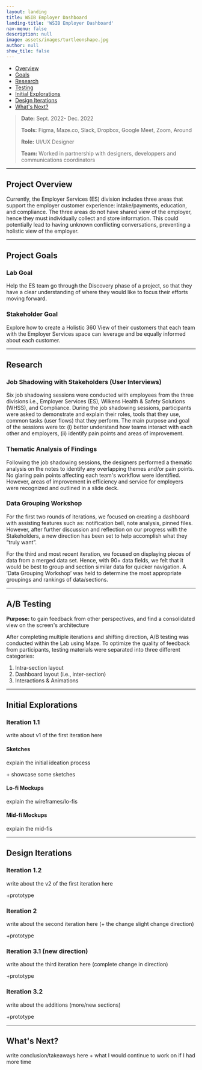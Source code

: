 ```yaml
---
layout: landing
title: WSIB Employer Dashboard
landing-title: 'WSIB Employer Dashboard'
nav-menu: false
description: null
image: assets/images/turtleonshape.jpg
author: null
show_tile: false
---
```


<!-- Main -->
<div id="main" class="alt">
	
<!-- One -->
<section id="one">
	<div class="inner">
	     <!-- header class="major">
		<h1>WSIB Employer Dashboard</h1>
	     </header -->		
		
<!-- Shortcuts -->
<ul class="actions">
	<li><a href="#Overview" class="button small scrolly">Overview</a></li>
	<li><a href="#ProjectGoals" class="button small scrolly">Goals</a></li>
	<li><a href="#Research" class="button small scrolly">Research</a></li>
	<li><a href="#Testing" class="button small scrolly">Testing</a></li>
	<li><a href="#InitialExplorations" class="button small scrolly">Initial Explorations</a></li>
	<li><a href="#DesignIterations" class="button small scrolly">Design Iterations</a></li>
	<li><a href="#WhatsNext" class="button small scrolly">What's Next?</a></li>
</ul>
		
<!-- General Info -->
<blockquote> 
	<p><b>Date:</b> Sept. 2022- Dec. 2022</p>
	<p><b>Tools:</b> Figma, Maze.co, Slack, Dropbox, Google Meet, Zoom, Around</p>
	<p><b>Role:</b> UI/UX Designer</p>
	<p><b>Team:</b> Worked in partnership with designers, developpers and communications coordinators</p>
</blockquote>
		
<hr class="major"/>
		
<!-- Project Overview -->
<section id="Overview">
	<h2>Project Overview</h2>
	<p>Currently, the Employer Services (ES) division includes three areas that support the employer customer experience: intake/payments, education, and compliance. The three areas do not have shared view of the employer, hence they must individually collect and store information. This could potentially lead to having unknown conflicting conversations, preventing a holistic view of the employer.</p>
</section>
		
<hr class="major"/>
		
<!-- Project Goals -->
<section id="ProjectGoals">
	<h2>Project Goals</h2>
	<h3>Lab Goal</h3>
	<p>Help the ES team go through the Discovery phase of a project, so that they have a clear understanding of where they would like to focus their efforts moving forward.</p>
	<h3>Stakeholder Goal</h3>
	<p>Explore how to create a Holistic 360 View of their customers that each team with the Employer Services space can leverage and be equally informed about each customer.</p>
</section>
		
<hr class="major"/>

<!-- Initial Research -->
<section id="Research">
	<h2>Research</h2>
	<h3>Job Shadowing with Stakeholders (User Interviews)</h3>
	<p>Six job shadowing sessions were conducted with employees from the three divisions i.e., Employer Services (ES), Wilkens Health & Safety Solutions (WHSS), and Compliance. During the job shadowing sessions, participants were asked to demonstrate and explain their roles, tools that they use, common tasks (user flows) that they perform. The main purpose and goal of the sessions were to: (i) better understand how teams interact with each other and employers, (ii) identify pain points and areas of improvement.</p>
	<h3>Thematic Analysis of Findings</h3>
	<p>Following the job shadowing sessions, the designers performed a thematic analysis on the notes to identify any overlapping themes and/or pain points. No glaring pain points affecting each team's workflow were identified. However, areas of improvement in efficiency and service for employers were recognized and outlined in a slide deck.</p>
	<h3>Data Grouping Workshop</h3>
	<p>For the first two rounds of iterations, we focused on creating a dashboard with assisting features such as: notification bell, note analysis, pinned files. However, after further discussion and reflection on our progress with the Stakeholders, a new direction has been set to help accomplish what they “truly want”.</p>
	<p>For the third and most recent iteration, we focused on displaying pieces of data from a merged data set. Hence, with 90+ data fields, we felt that it would be best to group and section similar data for quicker navigation. A ‘Data Grouping Workshop’ was held to determine the most appropriate groupings and rankings of data/sections.</p>
</section>
		
<hr class="major"/>
		
<!-- Testing -->
<section id="Testing">
	<h2>A/B Testing</h2>
	<p><b>Purpose:</b> to gain feedback from other perspectives, and find a consolidated view on the screen's architecture</p>
	<p>After completing multiple iterations and shifting direction, A/B testing was conducted within the Lab using Maze. To optimize the quality of feedback from participants, testing materials were separated into three different categories:</p>
	<ol>
		<li>Intra-section layout</li>
		<li>Dashboard layout (i.e., inter-section)</li>
		<li>Interactions & Animations</li>
	</ol>
<!--	<html>
		<head>
			<style>
				#content {
					width: 100%;
					margin: auto;
					height: 100%;
					display: flex;
					align-items: center;
					}
			</style>
		</head>
		<body>
			<div id="content">
				<iframe style="border: 1px solid rgba(0, 0, 0, 0.1);" width="100%" height="600" src="https://www.figma.com/embed?embed_host=share&url=https%3A%2F%2Fwww.figma.com%2Fproto%2FrfmX7pHDcCiRsORCA4yHAN%2FA%252FB-Testing-Prototypes%3Fscaling%3Dscale-down%26page-id%3D0%253A1%26starting-point-node-id%3D1%253A288%26show-proto-sidebar%3D1%26node-id%3D1%253A288" allowfullscreen></iframe>
			</div>
		</body>
	</html> -->
</section>
				
<hr class="major"/>
		
<!-- Initial Explorations -->
<section id="InitialExplorations">
	<h2>Initial Explorations</h2>
	<h3>Iteration 1.1</h3>
	<p>write about v1 of the first iteration here</p>
	<h4>Sketches</h4>
	<p>explain the initial ideation process</p>
	<p>+ showcase some sketches</p>
	<h4>Lo-fi Mockups</h4>
	<p>explain the wireframes/lo-fis</p>
	<h4>Mid-fi Mockups</h4>
	<p>explain the mid-fis</p>
</section>

<hr class="major"/>
	
<!-- Design Iterations -->
<section id="DesignIterations">
	<h2>Design Iterations</h2>
	<h3>Iteration 1.2</h3>
	<p>write about the v2 of the first iteration here</p>
	<p>+prototype</p>
	<h3>Iteration 2</h3>
	<p>write about the second iteration here (+ the change slight change direction)</p>
	<p>+prototype</p>
	<h3>Iteration 3.1 (new direction)</h3>
	<p>write about the third iteration here (complete change in direction)</p>
	<p>+prototype</p>
	<h3>Iteration 3.2</h3>
	<p>write about the additions (more/new sections)</p>
	<p>+prototype</p>
</section>
	
<hr class="major"/>
		
<!-- Takeawyas -->
<section id="WhatsNext">
	<h2>What's Next?</h2>
	<p>write conclusion/takeaways here + what I would continue to work on if I had more time</p>
</section>
	
</div>
</section>

</div>
